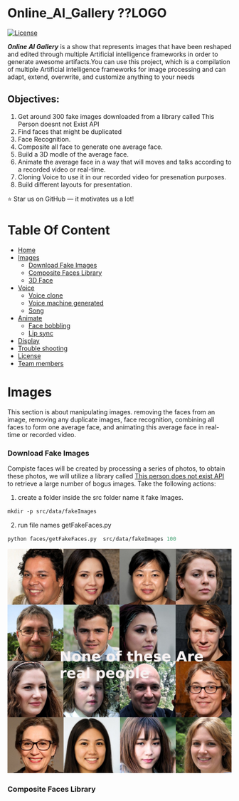 # Online_AI_Gallery    ??LOGO

[![License](https://poser.pugx.org/aimeos/aimeos-typo3/license.svg)](https://github.com/karmelyoei/Online_AI_Gallery/blob/main/LICENSE)

***Online AI Gallery*** is a show that represents images that have been reshaped and edited through multiple Artificial intelligence frameworks in order to generate awesome artifacts.You can use this project, which is a compilation of multiple Artificial intelligence frameworks for image processing and can adapt, extend, overwrite, and customize anything to your needs


## Objectives:

1. Get around 300 fake images downloaded from a library called This Person doesnt not Exist API
2. Find faces that might be duplicated
3. Face Recognition. 
4. Composite all face to generate one average face.
5. Build a 3D modle of the average face.
6. Animate the average face in a way that will moves and talks according to a recorded video or real-time.
7. Cloning Voice to use it in our recorded video for presenation purposes.
8. Build different layouts for presentation.


:star: Star us on GitHub — it motivates us a lot!


# Table Of Content

- [Home](#Online_AI_Gallery)
- [Images](#Images)
  - [Download Fake Images](#Download-Fake-Images)
  - [Composite Faces Library](#Composite-Faces-Library)
  - [3D Face](#face-3d)
- [Voice](#voice)
  - [Voice clone](#voice-clone)
  - [Voice machine generated](#voice-machine-generated)
  - [Song](#song)
- [Animate](#animate)
  - [Face bobbling](#face-bobbling)
  - [Lip sync](#lip-sync)
- [Display](#display)
- [Trouble shooting](#trouble-shooting)
- [License](LICENSE)
- [Team members](#team-members)

# Images

This section is about manipulating images. removing the faces from an image, removing any duplicate images, face recognition, combining all faces to form one average face, and animating this average face in real-time or recorded video.

### Download Fake Images
Compiste faces will be created by processing a series of photos, to obtain these photos, we will utilize a library called [This person does not exist API](https://pypi.org/project/thispersondoesnotexist/) to retrieve a large number of bogus images. Take the following actions:

1. create a folder inside the src folder name it fake Images.
   
```p
mkdir -p src/data/fakeImages
```

2. run file names getFakeFaces.py
   
```p
python faces/getFakeFaces.py  src/data/fakeImages 100
```
![example](doc/fakeFaces.jpg)



### Composite Faces Library